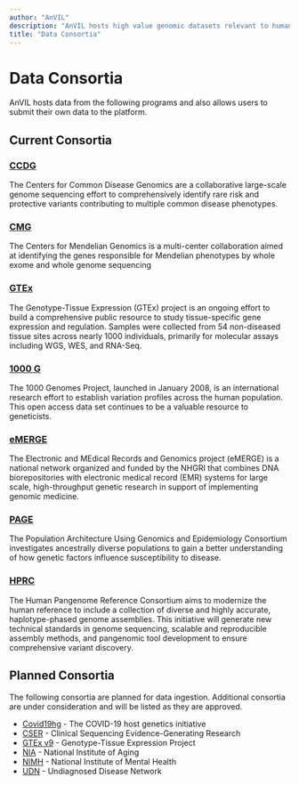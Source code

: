 ```yaml
---
author: "AnVIL"
description: "AnVIL hosts high value genomic datasets relevant to human health and disease."
title: "Data Consortia"
---
```


# Data Consortia

<hero>AnVIL hosts data from the following programs and also allows users to submit their own data to the platform.</hero>

## Current Consortia

### [CCDG](https://www.genome.gov/Funded-Programs-Projects/NHGRI-Genome-Sequencing-Program/Centers-for-Common-Disease-Genomics) 

The Centers for Common Disease Genomics are a collaborative large-scale genome sequencing effort to comprehensively identify rare risk and protective variants contributing to multiple common disease phenotypes.

### [CMG](https://www.genome.gov/Funded-Programs-Projects/NHGRI-Genome-Sequencing-Program/Centers-for-Mendelian-Genomics-CMG)

The Centers for Mendelian Genomics is a multi-center collaboration aimed at identifying the genes responsible for Mendelian phenotypes by whole exome and whole genome sequencing

### [GTEx](https://gtexportal.org/home/)

The Genotype-Tissue Expression (GTEx) project is an ongoing effort to build a comprehensive public resource to study tissue-specific gene expression and regulation. Samples were collected from 54 non-diseased tissue sites across nearly 1000 individuals, primarily for molecular assays including WGS, WES, and RNA-Seq.

### [1000 G](https://www.internationalgenome.org/)

The 1000 Genomes Project, launched in January 2008, is an international research effort to establish variation profiles across the human population. This open access data set continues to be a valuable resource to geneticists. 

### [eMERGE](https://emerge-network.org/)

The Electronic and MEdical Records and Genomics project (eMERGE) is a national network organized and funded by the NHGRI that combines DNA biorepositories with electronic medical record (EMR) systems for large scale, high-throughput genetic research in support of implementing genomic medicine.

### [PAGE](https://www.genome.gov/Funded-Programs-Projects/Population-Architecture-Using-Genomics-and-Epidemiology)
The Population Architecture Using Genomics and Epidemiology Consortium investigates ancestrally diverse populations to gain a better understanding of how genetic factors influence susceptibility to disease.

### [HPRC](https://humanpangenome.org/)

The Human Pangenome Reference Consortium aims to modernize the human reference to include a collection of diverse and highly accurate, haplotype-phased genome assemblies. This initiative will generate new technical standards in genome sequencing, scalable and reproducible assembly methods, and pangenomic tool development to ensure comprehensive variant discovery.

## Planned Consortia

The following consortia are planned for data ingestion. Additional consortia are under consideration and will be listed as they are approved.

* [Covid19hg](https://www.covid19hg.org) -  The COVID-19 host genetics initiative  
* [CSER](https://cser-consortium.org ) - Clinical Sequencing Evidence-Generating Research
* [GTEx v9](https://gtexportal.org/home/) - Genotype-Tissue Expression Project
* [NIA](https://www.nia.nih.gov/) - National Institute of Aging
* [NIMH](https://nda.nih.gov/) - National Institute of Mental Health
* [UDN](https://undiagnosed.hms.harvard.edu/) - Undiagnosed Disease Network



